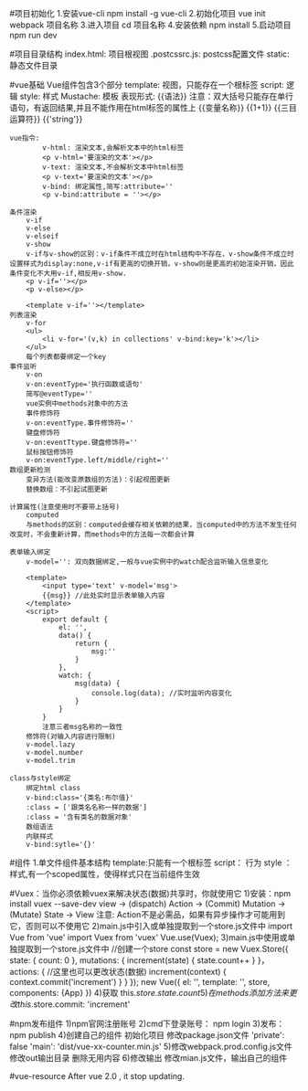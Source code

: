#项目初始化
	1.安装vue-cli
		npm install -g vue-cli
	2.初始化项目
		vue init webpack 项目名称
	3.进入项目
		cd 项目名称
	4.安装依赖
		npm install
	5.启动项目
		npm run dev

#项目目录结构
	index.html: 项目根视图
	.postcssrc.js: postcss配置文件
	static: 静态文件目录

#vue基础
	Vue组件包含3个部分
		template: 视图，只能存在一个根标签
		script: 逻辑
		style:	样式
	Mustache: 模板
		表现形式: {{语法}} 注意：双大括号只能存在单行语句，有返回结果,并且不能作用在html标签的属性上
			{{变量名称}}
			{{1+1}}
			{{三目运算符}}
			{{'string'}}

	vue指令:
			v-html: 渲染文本,会解析文本中的html标签
			<p v-html='要渲染的文本'></p>
			v-text: 渲染文本,不会解析文本中html标签
			<p v-text='要渲染的文本'></p>
			v-bind: 绑定属性,简写:attribute=''
			<p v-bind:attribute = ''></p>

	条件渲染
		v-if
		v-else
		v-elseif
		v-show
		v-if与v-show的区别：v-if条件不成立时在html结构中不存在，v-show条件不成立时设置样式为display:none,v-if有更高的切换开销，v-show则是更高的初始渲染开销，因此条件变化不大用v-if,相反用v-show.
		<p v-if=''></p>
		<p v-else></p>

		<template v-if=''></template>
	列表渲染
		v-for
		<ul>
			<li v-for='(v,k) in collections' v-bind:key='k'></li>
		</ul>
		每个列表都要绑定一个key
	事件监听
		v-on
		v-on:eventType='执行函数或语句'
		简写@eventType=''
		vue实例中methods对象中的方法
		事件修饰符
		v-on:eventType.事件修饰符=''
		键盘修饰符
		v-on:eventTtype.键盘修饰符=''
		鼠标按钮修饰符
		v-on:eventType.left/middle/right=''
	数组更新检测
		变异方法(能改变原数组的方法)：引起视图更新
		替换数组：不引起试图更新
	
	计算属性(注意使用时不要带上括号)
		computed
		与methods的区别：computed会缓存相关依赖的结果，当computed中的方法不发生任何改变时，不会重新计算，而methods中的方法每一次都会计算
	
	表单输入绑定
		v-model='': 双向数据绑定,一般与vue实例中的watch配合监听输入信息变化

		<template>
			<input type='text' v-model='msg'>
			{{msg}} //此处实时显示表单输入内容
		</template>
		<script>
			export default {
				el: '',
				data() {
					return {
						msg:''
					}
				},
				watch: {
					msg(data) {
						console.log(data); //实时监听内容变化
					}
				}
			}
			注意三者msg名称的一致性
		修饰符(对输入内容进行限制)
		v-model.lazy
		v-model.number
		v-model.trim

	class与style绑定
		绑定html class
		v-bind:class='{类名:布尔值}'
		:class = ['跟类名名称一样的数据']
		:class = '含有类名的数据对象'
		数组语法
		内联样式
		v-bind:sytle='{}'

#组件
	1.单文件组件基本结构
		template:只能有一个根标签
		script： 行为
		style ： 样式,有一个scoped属性，使得样式只在当前组件生效
		<template>
			<div class='name'></div>
		</template>
		<script>
			export default {
				name: '',
				data() {
					return {

					}
				}
			}
		</script>
		<style scoped>
			
		</style>
	2.父子组件
		父——>子: props
			数据传递类型验证
				数据类型验证
				多数据类型验证
				必选项：与默认值互斥
				默认值：与必选项互斥
				obj,arr类型默认值： 设置默认值时要以函数的形式
		parent.vue:
			<template>
				<div class='parent'>
					<son v-bind:title='msg' :age='age' :num='num' :obj='obj'/>
				</div>
			</template>
			<script>
				import son from './son.vue'
				export default {
					name: 'parent',
					data() {
						return {
							msg: 'props'，
							age: 10,
							num: 5,
							obj: {
								name: 't-bin'
							}
						}
					},
					components: {
						son
					}
				}
			</script>
			<style scoped>
				
			</style>
		son.vue: 
			<template>
				<div class='son'>
					{{title}}
				</div>
			</template>
			<script>
				export default {
					name: 'son',
					data() {
						return {

						}
					},
					props: {
						age: [Number]
						title: {
							type: String,
							default: 
						},
						num: {
							type: Number,
							required: true
						},
						obj: {
							type: Object,
							default() {
								return {
									name: 'vue'
								}
							}
						}
					}
				}
			</script>
			<style scoped>
				
			</style>
		
		子——>父: $emit event
		parent.vue:
			<template>
				<div class='parent'>
					<son v-bind:title='msg' @parent='receive'/>
				</div>
			</template>
			<script>
				import son from './son.vue'
				export default {
					name: 'parent',
					data() {
						return {
							msg: 'props'，
							age: 10,
							num: 5,
							obj: {
								name: 't-bin'
							}
						}
					},
					components: {
						son
					},
					methods: {
						receive(data) {
							//data:子组件传递过来的数据
						}
					}
				}
			</script>
			<style scoped>
				
			</style>
		son.vue: 
			<template>
				<div class='son'>
					{{title}}
					<button @click='child'>btn</button>
				</div>
			</template>
			<script>
				export default {
					name: 'son',
					data() {
						return {

						}
					},
					props: {
						age: [Number]
						title: {
							type: String,
							default: 
						},
						num: {
							type: Number,
							required: true
						},
						obj: {
							type: Object,
							default() {
								return {
									name: 'vue'
								}
							}
						}
					},
					methods: {
						child(event) {
							//$emit(参数一(父组件要监听的事件)，参数二(要传递给父组件的data))
							this.$emit('parent', 'message');
						}
					}
				}
			</script>
			<style scoped>
				
			</style>
	3.插槽slot和缓存
		单个插槽
		具名插槽: 传递多个插槽接收时可以用一个父容器接收
		作用域插槽：数据是子组件传递给父组件，与父组件传子组件的props过程相反
			注意： 在2.5.0之前，必须使用在template上
		parent.vue:
			<template>
				<div class='parent'>
					<son>
						<!-- 不具名插槽 -->
						<p>i am the slot.</p>
						<!-- 具名插槽slot = '名称' 作用域插槽slot-scope='一个对象'-->
						<p slot='named' slot-scope='obj'>i am the named {{obj.title}}.</p>
					</son>
				</div>
			</template>
			<script>
				import son from './son.vue'
				export default {
					name: 'parent',
					data() {
						return {
							
						}
					},
					components: {
						son
					}
				}
			</script>
			<style scoped>
				
			</style>
		son.vue: 
			<template>
				<div class='son'>
					<!-- 不具名插槽 -->
					<slot>
						<p>如果不传递数据则显示</p>
					</slot>
					<!-- 具名插槽 name = '父组件里插槽的名称'-->
					<slot name='named' :title='msg'>传递数据</slot>
				</div>
			</template>
			<script>
				export default {
					name: 'son',
					data() {
						return {
							msg: 'slot'
						}
					},
					props: {
						age: [Number]
						title: {
							type: String,
							default: 
						},
						num: {
							type: Number,
							required: true
						},
						obj: {
							type: Object,
							default() {
								return {
									name: 'vue'
								}
							}
						}
					}
				}
			</script>
			<style scoped>
				
			</style>
		插槽中html标签的样式在父子组件中都生效，同时设置则子组件优先
	4.动态组件
		keep-alive：视图数据不发生改变时可以缓存动态组件，避免重新渲染
		parent.vue:
			<template>
				<div class='parent'>
					<!-- 方法1 -->
					<!-- {{currentView}} -->
					<!-- 方法2 -->
					<keep-alive><component :is='currentView'></component></keep-alive>
					<button @click='changeView'>change</button>
				</div>
			</template>
			<script>
				import son1 from './son1.vue'
				import son2 from './son2.vue'
				export default {
					name: 'parent',
					data() {
						return {
							msg: 'props'，
							age: 10,
							num: 5,
							obj: {
								name: 't-bin'
							},
							currentView: 'son1'
						}
					},
					components: {
						son1,
						son2
					},
					methods: {
						changeView() {
							this.currentView = 'son2';
						}
					}
				}
			</script>
			<style scoped>
				
			</style>
		son1.vue: 
			<template>
				<div class='son'>
					son1
				</div>
			</template>
			<script>
				export default {
					name: 'son',
					data() {
						return {

						}
					},
					
				}
			</script>
			<style scoped>
				
			</style>
		son2.vue: 
			<template>
				<div class='son'>
					son2
				</div>
			</template>
			<script>
				export default {
					name: 'son',
					data() {
						return {

						}
					},
					
				}
			</script>
			<style scoped>
				
			</style>

#动画与过渡
	注意：所有动画都是浮动的，所以会导致产生底部滚动条，可以用绝对定位解决
	1.在css过渡和动画中自动应用class
		过渡:
		v-enter: 开始
		v-enter-active: 过程
		v-enter-to: 结束
		v-leave: 开始
		v-leave-active: 过程
		v-leave-to: 结束
		注: v表示自定义的名称
		动画:
		v-enter-active:
		v-leave-active:
	2.可以配合使用第三方css动画库，如animate.css
		自定义类名(第三方库中动画的类名class)：
			enter-active-class = '自定义类名'
			leave-active-class = '自定义类名'
		引入第三方库的方法：
			1)在index.html中用link引入
			2)import 'xxx.css' (需要先安装到模块包中)
		<template>
			<div class='son'>
				<button @click='transition'>transition</button>
				<transition name='fade'>
					<p v-show='show'>show/hide</p>
				</transition>
				<button @click='animate'>animate</button>
				<transition name='ani'>
					<p v-show='show'>animate</p>
				</transition>
			</div>
		</template>
		<script>
			export default {
				name: 'son',
				data() {
					return {
						show: true,
						ani: true
					}
				},
				methods: {
					transition() {
						this.show = !this.show;
					},
					animate() {
						this.ani = !this.ani;
					}
				}
			}
		</script>
		<style scoped>
			.fade-enter-active, .fade-leave-active {
				transition: opacity .5s;
			}
			.fade-enter, .fade-leave-to {
				opacity: 0;
			}
			.fade-enter-to, .fade-leave {
				opacity: 1;
			}

			ani-enter-active {
				animation: bounce-in 1s ease;
			}
			ani-leave-active {
				animation: bounce-in 1s ease reverse;
			}
			@keyframes bounce-in {
				0% {
					transform: scale(0);
				}
				50% {
					transform: scale(1.5);
				}
				100% {
					transform: scale(1);
				}
			}
		</style>

#自定义指令
	1.在main.js中定义全局指令
		Vue.directive('focus', {
			inserted(el) {
				el.focus();
			}
		})
	2.在子组件中定义指令
		export default {
			name: '',
			data() {
				return {

				}
			},
			directives: {
				foucus: {
					inserted(el) {
						el.focus();
					}
				}
			}
		}
		v-directive在标签中调用

#过滤器
	filters: {
		name(val) {
			//对val进行处理
		}
	}
	{{text | name}}

#axios(更多细节参考github文档)
	1.安装 npm install axios --save-dev
	2.在main.js中引入
		import Axios from 'axios'
		Vue.prototype.$axios = Axios;
	3.在组件中使用
		import qs from 'qs'
		export default {
			name: '',
			data() {
				ruturn {

				}
			},
			created() {
				//get request(default)
				this.$axios('url',{params: {type: '',count: }}).then((res) => {
					console.log(res);
					}).catch((error) => {
						console.log(error);
						});
				//post request 
				this.$axios.post('url', qs.stringify({
					name: '',
					age: ''
					})).then((res) => {
						console.log(res);
						}).catch((error) => {
							console.log(error);
							})
			}
		}
		注意：axios接受的post请求参数的格式是form-data格式,引入qs模块对其进行处理
	4.拦截器：作用是对发送数据和响应结果进行检查，以保证数据正确

#跨域解决方法: 只适用于测试阶段
	1.在config文件夹中的index.js文件里找到以下属性并改写:
		//处理跨域请求
    proxyTable: {
        '/api': {
            target: 'url', //要跨域的地址
            changeOrigin: true,
            pathRewrite: {
                '^/api': ''
            }
        }
    }
  2.在main.js文件中添加以下内容：
   	Vue.prototype.HOST = 'api';
  3.在axios请求中重新修改地址：
   	url: this.HOST + 'xxx'

#mock: 数据模拟
	1.自己创建json文件，使用get请求形式访问数据
		优点： 方便，快捷
		缺点： 只能get请求
	2.项目中集成服务器，模拟各种操作
		优点： 模拟真实线上环境
		缺点： 增加开发成本
	3.直接使用线上数据
		优点： 真实
		缺点： 不一定每个项目都存在
	4.数据模拟库：mockjs
		1)安装：npm install mockjs
		2)使用：
			var Mock = require('mockjs');
			var data = Mock.mock({
					// 属性 list 的值是一个数组，其中含有 1 到 10 个元素
			    'list|1-10': [{
		        // 属性 id 是一个自增数，起始值为 1，每次增 1
		        'id|+1': 1
			    }]
				});
		3)输出结果：console.log(JSON.stringify(data, null, 4));

#路由vue-router
	1)安装：npm install vue-router --save-dev
	2)引入:
		import Vue from 'vue'
		import Router from 'vue-router'
		Vue.use(Router);
	3)配置路由文件
		var router = new Router({
			routes: {
				path: 'url',
				component: '对应的组件'
			}
		});
		以上内容一般提取到另外一个js文件对路由进行集中管理，再在主文件(main.js)中引入，并挂载到vue实例上
		new Vue({
			el: '#app',
			template: '<App/>',
			router,
			components: {
				App
			}
		})
	4)视图加载位置,在组件中显示
		<router-view></router-view>
	5)路由跳转
		router-link:
			//固定地址
			<router-link to='url'></router-link>
			//动态地址
			<router-link :to='url'></router-link>
			//
			<router-link to='{path: 'url'}'></router-link>
	6)路由嵌套
		export default new Router({
			routes: [{
				name: '',
				path: 'url',
				component: ,
				//嵌套路由
				children: [{
						name: '',
						path: '组件名称',
						component: 
					}]
			}]
		})
	7)路由传递参数
		<router-link :to='{name:'组件名称' ,params:{num: 123}}'></router-link>
		获取参数：$route.params.num
		<router-link :to='{path:'url' ,query:{num: 123}}'></router-link>
	8)路由高亮效果
		在router-link标签中添加exact属性，使得该链接在当前页面时处于激活状态
		<router-link to='url' exact></router-link>
		设置链接激活时使用的CSS类名.默认值可以通过路由的构造选项linkActiveClass来全局配置。
		默认值："router-link-active"
		在路由构造选项中修改默认值为'active'，便于设置样式：
			new Router({
				routes: {
					path: 'url',
					component: 
				}，
				linkActiveClass: 'active'
			})
			mode属性对url进行处理，默认值hash,可选值history|abstract(nodejs环境)

#饿了么Element组件库
	1)安装
		npm install element-ui --save-dev
	2)引入
		完整引入
		在main.js中写入以下内容：
			import Vue from 'vue';
			import ElementUI from 'element-ui';
			import 'element-ui/lib/theme-chalk/index.css';
			import App from './App.vue';

			Vue.use(ElementUI);
			new Vue({
			  el: '#app',
			  render: h => h(App)
			});
		需要注意的是，样式文件需要单独引入
		按需引入
			安装：npm i babel-plugin-component -D
			在.babelrc文件的相同属性添加以下内容：
				{
				  "presets": [["es2015", { "modules": false }]],
				  "plugins": [
				    [
				      "component",
				      {
				        "libraryName": "element-ui",
				        "styleLibraryName": "theme-chalk"
				      }
				    ]
				  ]
				}
	3)使用
			如果你只希望引入部分组件，比如Button和Select，那么需要在main.js中写入以下内容：
				import Vue from 'vue';
				import { Button, Select } from 'element-ui'; //引入ele的相关组件时要放在对象中
				import App from './App.vue';

				Vue.component(Button.name, Button);
				Vue.component(Select.name, Select);
				/* 或写为
				 * Vue.use(Button)
				 * Vue.use(Select)
				 */
				new Vue({
				  el: '#app',
				  render: h => h(App)
				});
			另外可以在子组件中这样使用
	
#Swiper	
	1)安装：npm install vue-awesome-swiper --save-dev
	2)引入
		//全局挂载
		import Vue from 'vue'
		import VueAwesomeSwiper from 'vue-awesome-swiper'
		// require styles
		import 'swiper/dist/css/swiper.css'
		Vue.use(VueAwesomeSwiper, /* { default global options } */)

		//组件挂载
		// require styles
		import 'swiper/dist/css/swiper.css'
		import { swiper, swiperSlide } from 'vue-awesome-swiper'
		export default {
		  components: {
		    swiper,
		    swiperSlide
		  }
		}
	3)使用
		方法一：SPA worked by the component, find swiper instance by ref attribute.
			<!-- The ref attr used to find the swiper instance -->
			<template>
			  <swiper :options="swiperOption" ref="mySwiper" @someSwiperEvent="callback">
			    <!-- slides -->
			    <swiper-slide>I'm Slide 1</swiper-slide>
			    <swiper-slide>I'm Slide 2</swiper-slide>
			    <swiper-slide>I'm Slide 3</swiper-slide>
			    <swiper-slide>I'm Slide 4</swiper-slide>
			    <swiper-slide>I'm Slide 5</swiper-slide>
			    <swiper-slide>I'm Slide 6</swiper-slide>
			    <swiper-slide>I'm Slide 7</swiper-slide>
			    <!-- Optional controls -->
			    <div class="swiper-pagination"  slot="pagination"></div>
			    <div class="swiper-button-prev" slot="button-prev"></div>
			    <div class="swiper-button-next" slot="button-next"></div>
			    <div class="swiper-scrollbar"   slot="scrollbar"></div>
			  </swiper>
			</template>
			<script>
			  export default {
			    name: 'carrousel',
			    data() {
			      return {
			        swiperOption: {
			          // some swiper options/callbacks
			          // 所有的参数同 swiper 官方 api 参数
			          // ...
			        }
			      }
			    },
			    computed: {
			      swiper() {
			        return this.$refs.mySwiper.swiper
			      }
			    },
			    mounted() {
			      // current swiper instance
			      // 然后你就可以使用当前上下文内的swiper对象去做你想做的事了
			      console.log('this is current swiper instance object', this.swiper)
			      this.swiper.slideTo(3, 1000, false)
			    }
			  }
			</script>
		方法二：SSR worked by the directive, find swiper instance by directive arg.
			<!-- You can custom the "mySwiper" name used to find the swiper instance in current component -->
			<template>
			  <div v-swiper:mySwiper="swiperOption" @someSwiperEvent="callback">
			    <div class="swiper-wrapper">
			      <div class="swiper-slide" v-for="banner in banners">
			        <img :src="banner">
			      </div>
			    </div>
			    <div class="swiper-pagination"></div>
			  </div>
			</template>
			<script>
			  export default {
			    data () {
			      return {
			        banners: [ '/1.jpg', '/2.jpg', '/3.jpg' ],
			        swiperOption: {
			          pagination: {
			            el: '.swiper-pagination'
			          },
			          // some swiper options...
			        }
			      }
			    },
			    mounted() {
			      setTimeout(() => {
			        this.banners.push('/4.jpg')
			        console.log('banners update')
			      }, 3000)
			      console.log(
			        'This is current swiper instance object', this.mySwiper, 
			        'It will slideTo banners 3')
			      this.mySwiper.slideTo(3, 1000, false)
			    }
			  }
			</script>

#vue-lazyload
	1)安装：npm install vue-lazyload -D
	2)引入
		在mian.js中
			import Vue from 'vue'
			import App from './App.vue'
			import VueLazyload from 'vue-lazyload'

			Vue.use(Vuelazylaod);
			//or with option
			Vue.use(Vuelazyload, {
				preload: 1.3,
				error: 'dist/error.png',
				loading: 'dist/loading.gif',
				attempt: 1
			});

			new Vue({
				el: 'body',
				components: {
					App
				}
			})
	3)使用
		<template>
		  <div ref="container">
     <img v-lazy="imgUrl"/>
     <div v-lazy:background-image="imgUrl"></div>

     <!-- with customer error and loading -->
     <img v-lazy="imgObj"/>
     <div v-lazy:background-image="imgObj"></div>

     <!-- Customer scrollable element -->
     <img v-lazy.container ="imgUrl"/>
     <div v-lazy:background-image.container="img"></div>

		    <!-- srcset -->
		    <img v-lazy="'img.400px.jpg'" data-srcset="img.400px.jpg 400w, img.800px.jpg 800w, img.1200px.jpg 1200w">
		    <img v-lazy="imgUrl" :data-srcset="imgUrl' + '?size=400 400w, ' + imgUrl + ' ?size=800 800w, ' + imgUrl +'/1200.jpg 1200w'" />
		  </div>
		</template>
		<script>
			export default {
			  data () {
			    return {
			    	//在js中引入本地图片，必须使用require来引入，如果是网络地址就直接使用
			      imgObj: {
			        src: require('xxx.png'),
			        error: require('xxx.png'),
			        loading: require('xxx.png')
			      },
			      imgUrl: 'http://xx.com/logo.png' // String
			    }
			  }
			}
		</script>

#rem&less
	1)rem处理
		在index.html的script标签中添加以下代码
		(function(doc, win) {
			var docEl = doc.documentElement,
					resizeEvt = 'orientationchange' in window? 'orientationchange': 'recalc',
					recalc = function() {
						var clientWidth = docEl.clientWidth;
						if(!clientWidth) return;
						if(clientWidth >= 750) {
							docEl.style.fontSize = '100px';
						}else {
							docEl.style.fontSize = 100 * (clientWidth / 750) + 'px';
						}
					}
			if(!doc.addEventListener) return;
			win.addEventListener(resizeEvt, recalc, false);
			doc.addEventListener('DOMContentLoaded', recalc, false);
		} (document, window));
	2)安装less和less-loader
		npm install less less-loader --save-dev
	3)修改配置bulid文件夹中webpack.base.conf.js文件
		在module属性的rules末尾添加以下内容：
			{
				test: /\.less/,
				use: [
					'style-loader',
					'css-loader',
					'less-loader'
				]
			}
		如果在package.json文件中没有以上的3个loader，请使用npm安装补充
	4)使用
		在组件中的style标签上添加lang='less':
		<style scoped lang = 'less'></style>
	
#Vuex：当你必须依赖vuex来解决状态(数据)共享时，你就使用它
	1)安装：npm install vuex --save-dev
		view -> (dispatch) Action -> (Commit) Mutation ->(Mutate) State -> View
		注意: Action不是必需品，如果有异步操作才可能用到它，否则可以不使用它
	2)main.js中引入或单独提取到一个store.js文件中
		import Vue from 'vue'
		import Vuex from 'vuex'
		Vue.use(Vuex);
	3)main.js中使用或单独提取到一个store.js文件中
		//创建一个store
		const store = new Vuex.Store({
			state: {
				count: 0
			},
			mutations: {
				increment(state) {
					state.count++
				}
			}，
			actions: {
				//这里也可以更改状态(数据)
				increment(context) {
					context.commit('increment')
				}
			}
		});
		new Vue({
			el: '',
			template: '<App />',
			store,
			components: {App}
		})
	4)获取
		this.$store.state.count
	5)在methods添加方法来更改
		this.$store.commit: 'increment'

#npm发布组件
	1)npm官网注册账号
	2)cmd下登录账号： npm login
	3)发布： npm publish
	4)创建自己的组件
		初始化项目
		修改package.json文件
			'private': false
			'main': 'dist/vue-xx-counter.min.js'
	5)修改webpack.prod.config.js文件
		修改out输出目录
		删除无用内容
	6)修改输出
		修改mian.js文件，输出自己的组件

#vue-resource
	After vue 2.0 , it stop updating.


